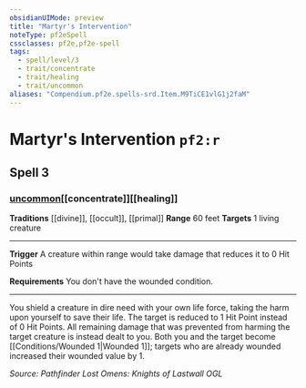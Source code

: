 ```yaml
---
obsidianUIMode: preview
title: "Martyr's Intervention"
noteType: pf2eSpell
cssclasses: pf2e,pf2e-spell
tags:
  - spell/level/3
  - trait/concentrate
  - trait/healing
  - trait/uncommon
aliases: "Compendium.pf2e.spells-srd.Item.M9TiCE1vlG1j2faM" 
---
```

# Martyr's Intervention  `pf2:r`  
## Spell 3
### [uncommon](uncommon "Uncommon Rarity Trait")[[concentrate]][[healing]]
**Traditions** [[divine]], [[occult]], [[primal]]
**Range** 60 feet
**Targets** 1 living creature
* * * 
**Trigger** A creature within range would take damage that reduces it to 0 Hit Points

**Requirements** You don't have the wounded condition.

* * *

You shield a creature in dire need with your own life force, taking the harm upon yourself to save their life. The target is reduced to 1 Hit Point instead of 0 Hit Points. All remaining damage that was prevented from harming the target creature is instead dealt to you. Both you and the target become [[Conditions/Wounded 1|Wounded 1]]; targets who are already wounded increased their wounded value by 1.

*Source: Pathfinder Lost Omens: Knights of Lastwall*
*OGL*